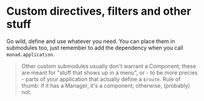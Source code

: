 # Custom directives, filters and other stuff
Go wild, define and use whatever you need. You can place them in submodules too,
just remember to add the dependency when you call `monad.application`.

> Other custom submodules usually don't warrant a Component; these are meant for
> "stuff that shows up in a menu", or - to be more precies - parts of your
> application that actually define a `$route`. Rule of thumb: if it has a
> Manager, it's a component; otherwise, (probably) not.

